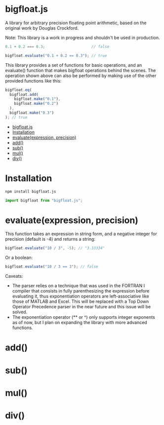 # bigfloat.js
A library for arbitrary precision floating point arithmetic, based on the original work by Douglas Crockford.

Note: This library is a work in progress and shouldn't be used in production.

```javascript
0.1 + 0.2 === 0.3;                     // false

bigfloat.evaluate("0.1 + 0.2 == 0.3"); // true
```

This library provides a set of functions for basic operations, and an evaluate() function that makes bigfloat operations behind the scenes. The operation shown above can also be performed by making use of the other provided functions like this:
```javascript
bigfloat.eq(
  bigfloat.add(
    bigfloat.make("0.1"),
    bigfloat.make("0.2")
  ),
  bigfloat.make("0.3")
); // true
```

- [bigfloat.js](#bigfloatjs)
- [Installation](#installation)
- [evaluate(expression, precision)](#evaluateexpression-precision)
- [add()](#add)
- [sub()](#sub)
- [mul()](#mul)
- [div()](#div)

# Installation

```bash
npm install bigfloat.js
```
```javascript
import bigfloat from "bigfloat.js";
```
  
# evaluate(expression, precision)
This function takes an expression in string form, and a negative integer for precision (default is -4) and returns a string:
```javascript
bigfloat.evaluate("10 / 3", -5); // "3.33334"
```

Or a boolean:
```javascript
bigfloat.evaluate("10 / 3 == 3"); // false
```

Caveats:
- The parser relies on a technique that was used in the FORTRAN I compiler that consists in fully parenthesizing the expression before evaluating it, thus exponentiation operators are left-associative like those of MATLAB and Excel. This will be replaced with a Top Down Operator Precedence parser in the near future and this issue will be solved.
-  The exponentiation operator (** or ^) only supports integer exponents as of now, but I plan on expanding the library with more advanced functions.

# add()
# sub()
# mul()
# div()
